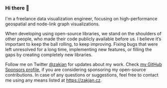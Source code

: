 ### Hi there 👋

I'm a freelance data visualization engineer, focusing on high-performance geospatial and node-link graph visualizations.

When developing using open-source libraries, we stand on the shoulders of other people, who made their code publicly available before us. I believe it’s important to keep the ball rolling, to keep improving. Fixing bugs that were left unresolved for a long time, implementing new features, or filling the gaps by creating completely new libraries.

Follow me on Twitter [@zakjan](https://twitter.com/zakjan) for updates about my work. Check [my GitHub Sponsors profile](https://github.com/sponsors/zakjan), if you are considering sponsoring my open-source contributions. In case of any questions or suggestions, feel free to contact me using any means listed at https://zakjan.cz.
